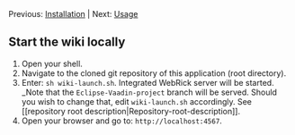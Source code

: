 <!-- --- title: Launching -->

<!-- SIMPLE HORIZONTAL NAVIGATOR -->
<div class="horizontal-navigator">
	<span>
		Previous: <a href="./01-Installation">Installation</a> | Next: <a href="./03-Usage">Usage</a>
	</span>
</div>

## Start the wiki locally

1. Open your shell.
2. Navigate to the cloned git repository of this application (root directory).
3. Enter: `sh wiki-launch.sh`. Integrated WebRick server will be started.  
_Note that the `Eclipse-Vaadin-project` branch will be served. Should you wish to change that, edit `wiki-launch.sh` accordingly. See [[repository root description|Repository-root-description]].
4. Open your browser and go to: `http://localhost:4567`.
